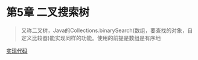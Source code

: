 # 第5章 二叉搜索树

> 又称二叉树，Java的Collections.binarySearch(数组，要查找的对象，自定义比较器)能实现同样的功能。使用的前提是数组是有序地

[实现代码](JAVA/src/main/java/Chapter5BinarySearchTree/)
